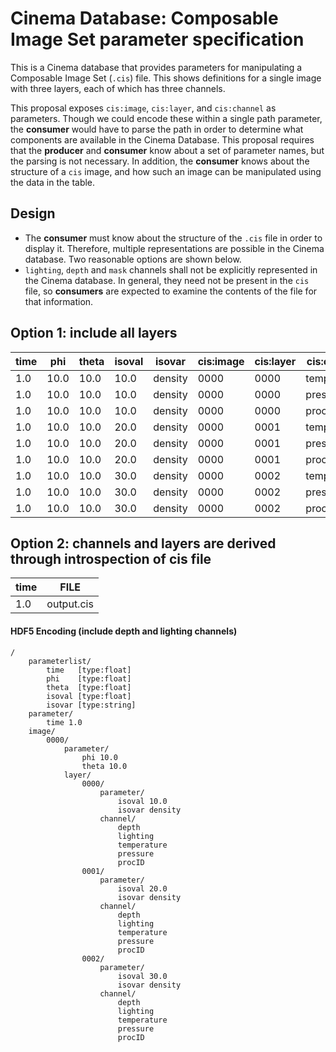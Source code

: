# Cinema Database: Composable Image Set parameter specification 

This is a Cinema database that provides parameters for manipulating a Composable Image Set (`.cis`) file. This shows definitions for a single image with three layers, each of which has three channels. 

This proposal exposes `cis:image`, `cis:layer`, and `cis:channel` as parameters. Though we could encode these within a single path parameter, the **consumer** would have to parse the path in order to determine what components are available in the Cinema Database. This proposal requires that the **producer** and **consumer** know about a set of parameter names, but the parsing is not necessary. In addition, the **consumer** knows about the structure of a `cis` image, and how such an image can be manipulated using the data in the table.

## Design 

- The **consumer** must know about the structure of the `.cis` file in order to display it. Therefore, multiple representations are possible in the Cinema database. Two reasonable options are shown below.
- `lighting`, `depth` and `mask` channels shall not be explicitly represented in the Cinema database. In general, they need not be present in the `cis` file, so **consumers** are expected to examine the contents of the file for that information. 

## Option 1: include all layers

| time | phi  | theta | isoval | isovar  | cis:image | cis:layer | cis:channel | FILE |
| ---- | ---- | ----- | ------ | ---- | ----- | ----- | ------- | -------- |
| 1.0  | 10.0 | 10.0  | 10.0   | density | 0000 | 0000 | temperature | output.cis |
| 1.0  | 10.0 | 10.0  | 10.0   | density | 0000 | 0000 | pressure | output.cis |
| 1.0  | 10.0 | 10.0  | 10.0   | density | 0000 | 0000 | procID | output.cis |
| 1.0  | 10.0 | 10.0  | 20.0   | density | 0000 | 0001 | temperature | output.cis |
| 1.0  | 10.0 | 10.0  | 20.0   | density | 0000 | 0001 | pressure | output.cis |
| 1.0  | 10.0 | 10.0  | 20.0   | density | 0000 | 0001 | procID | output.cis |
| 1.0  | 10.0 | 10.0  | 30.0   | density | 0000 | 0002 | temperature | output.cis |
| 1.0  | 10.0 | 10.0  | 30.0   | density | 0000 | 0002 | pressure | output.cis |
| 1.0  | 10.0 | 10.0  | 30.0   | density | 0000 | 0002 | procID | output.cis | 

## Option 2: channels and layers are derived through introspection of cis file 

| time | FILE | 
| ---- | ---- | 
| 1.0  | output.cis |

#### HDF5 Encoding (include depth and lighting channels)
```
/
    parameterlist/
        time   [type:float]
        phi    [type:float]
        theta  [type:float]
        isoval [type:float]
        isovar [type:string]
    parameter/
        time 1.0
    image/
        0000/
            parameter/
                phi 10.0
                theta 10.0
            layer/
                0000/
                    parameter/     	
                        isoval 10.0
                        isovar density
                    channel/
                        depth
                        lighting
                        temperature
                        pressure
                        procID
                0001/
                    parameter/     	
                        isoval 20.0
                        isovar density
                    channel/
                        depth
                        lighting
                        temperature
                        pressure
                        procID
                0002/
                    parameter/     	
                        isoval 30.0
                        isovar density
                    channel/
                        depth
                        lighting
                        temperature
                        pressure
                        procID

```
